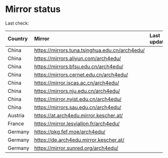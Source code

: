 <script src="./time.js"></script>
# Mirror status
Last check: <script type="text/javascript">localize(1722735513.5763085);</script>

|Country|Mirror|Last update|
|:------|:-----|:----------|
|China|https://mirrors.tuna.tsinghua.edu.cn/arch4edu/|<script type="text/javascript">localize(1722710055);</script>|
|China|https://mirrors.aliyun.com/arch4edu/|<script type="text/javascript">localize(1722710055);</script>|
|China|https://mirrors.bfsu.edu.cn/arch4edu/|<script type="text/javascript">localize(1722710055);</script>|
|China|https://mirrors.cernet.edu.cn/arch4edu/|<script type="text/javascript">localize(1722710055);</script>|
|China|https://mirror.iscas.ac.cn/arch4edu/|<script type="text/javascript">localize(1722710055);</script>|
|China|https://mirrors.nju.edu.cn/arch4edu/|<script type="text/javascript">localize(1722624538);</script>|
|China|https://mirror.nyist.edu.cn/arch4edu/|<script type="text/javascript">localize(1722666938);</script>|
|China|https://mirrors.sau.edu.cn/arch4edu/|<script type="text/javascript">localize(1722710055);</script>|
|Austria|https://at.arch4edu.mirror.kescher.at/|<script type="text/javascript">localize(1722710055);</script>|
|France|https://mirror.lesviallon.fr/arch4edu/|<script type="text/javascript">localize(1722710055);</script>|
|Germany|https://pkg.fef.moe/arch4edu/|<script type="text/javascript">localize(1722710055);</script>|
|Germany|https://de.arch4edu.mirror.kescher.at/|<script type="text/javascript">localize(1722710055);</script>|
|Germany|https://mirror.sunred.org/arch4edu/|<script type="text/javascript">localize(1722710055);</script>|

<script src="./tablefilter/tablefilter.js"></script>
<script src="./table.js"></script>